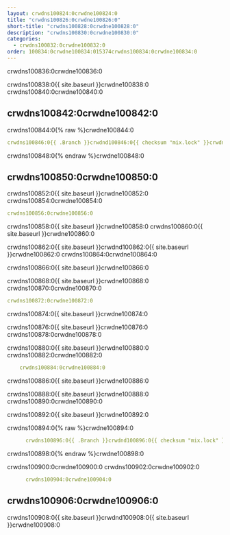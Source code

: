 ```yaml
---
layout: crwdns100824:0crwdne100824:0
title: "crwdns100826:0crwdne100826:0"
short-title: "crwdns100828:0crwdne100828:0"
description: "crwdns100830:0crwdne100830:0"
categories:
  - crwdns100832:0crwdne100832:0
order: 100834:0crwdne100834:015374crwdns100834:0crwdne100834:0
---
```

crwdns100836:0crwdne100836:0

crwdns100838:0{{ site.baseurl }}crwdne100838:0 crwdns100840:0crwdne100840:0

## crwdns100842:0crwdne100842:0

crwdns100844:0{% raw %}crwdne100844:0

```yaml
crwdns100846:0{{ .Branch }}crwdnd100846:0{{ checksum "mix.lock" }}crwdnd100846:0{{ .Branch }}crwdnd100846:0{{ .Branch }}crwdnd100846:0{{ .Branch }}crwdnd100846:0{{ checksum "mix.lock" }}crwdnd100846:0{{ .Branch }}crwdnd100846:0{{ .Branch }}crwdne100846:0
```

crwdns100848:0{% endraw %}crwdne100848:0

## crwdns100850:0crwdne100850:0

crwdns100852:0{{ site.baseurl }}crwdne100852:0 crwdns100854:0crwdne100854:0

```yaml
crwdns100856:0crwdne100856:0
```

crwdns100858:0{{ site.baseurl }}crwdne100858:0 crwdns100860:0{{ site.baseurl }}crwdne100860:0

crwdns100862:0{{ site.baseurl }}crwdnd100862:0{{ site.baseurl }}crwdne100862:0 crwdns100864:0crwdne100864:0

crwdns100866:0{{ site.baseurl }}crwdne100866:0

crwdns100868:0{{ site.baseurl }}crwdne100868:0 crwdns100870:0crwdne100870:0

```yaml
crwdns100872:0crwdne100872:0 
```

crwdns100874:0{{ site.baseurl }}crwdne100874:0

crwdns100876:0{{ site.baseurl }}crwdne100876:0 crwdns100878:0crwdne100878:0

crwdns100880:0{{ site.baseurl }}crwdne100880:0 crwdns100882:0crwdne100882:0

```yaml
    crwdns100884:0crwdne100884:0
```

crwdns100886:0{{ site.baseurl }}crwdne100886:0

crwdns100888:0{{ site.baseurl }}crwdne100888:0 crwdns100890:0crwdne100890:0

crwdns100892:0{{ site.baseurl }}crwdne100892:0

crwdns100894:0{% raw %}crwdne100894:0

```yaml
      crwdns100896:0{{ .Branch }}crwdnd100896:0{{ checksum "mix.lock" }}crwdnd100896:0{{ .Branch }}crwdnd100896:0{{ .Branch }}crwdnd100896:0{{ .Branch }}crwdnd100896:0{{ checksum "mix.lock" }}crwdnd100896:0{{ .Branch }}crwdnd100896:0{{ .Branch }}crwdne100896:0
```

crwdns100898:0{% endraw %}crwdne100898:0

crwdns100900:0crwdne100900:0 crwdns100902:0crwdne100902:0

```yaml
      crwdns100904:0crwdne100904:0
```

## crwdns100906:0crwdne100906:0

crwdns100908:0{{ site.baseurl }}crwdnd100908:0{{ site.baseurl }}crwdne100908:0